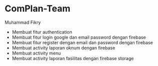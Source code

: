 # ComPlan-Team

Muhammad Fikry
- Membuat fitur authentication
- Membuat fitur login google dan email password dengan firebase
- Membuat fitur register dengan email dan password dengan firebase
- Membuat activity laporan oknum dengan firebase
- Membuat activity menu
- Membuat activity laporan fasilitas dengan firebase storage
